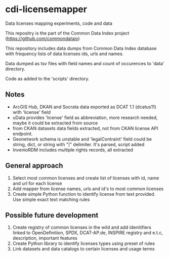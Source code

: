 # cdi-licensemapper
Data licenses mapping experiments, code and data

This repositry is the part of the Common Data Index project (https://github.com/commondataio)

This repository includes data dumps from Common Data Index database with frequency lists of data licenses ids, urls and names.

Data dumped as tsv files with field names and count of occurences to 'data' directory.

Code as added to the 'scripts' directory. 

## Notes

* ArcGIS Hub, DKAN and Socrata data exported as DCAT 1.1 (dcatus11) with 'license' field
* uData provides 'license' field as abbreviation, more research needed, maybe it could be extracted from source
* from CKAN datasets data fields extracted, not from CKAN license API endpoint. 
* Geonetwork schema is unstable and 'legalContraint' field could be string, dict, or string with "|" delimiter. It's parsed, script added
* InvenioRDM includes multiple rights records, all extracted


## General approach

1. Select most common licenses and create list of licenses with id, name and url for each license
2. Add mapper from license names, urls and id's to most common licenses
3. Create simple Python function to identify license from text provided. Use simple exact text matching rules


## Possible future development

1. Create registry of common licenses in the wild and add idenitifiers linked to OpenDefinition, SPDX, DCAT-AP.de, INSPIRE registry and e.t.c, description, important features
2. Create Python library to identify licenses types using preset of rules
3. Link datasets and data catalogs to certain licenses and usage terms

